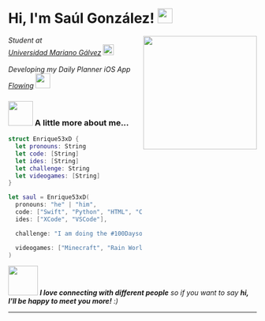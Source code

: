<h1> Hi, I'm Saúl González! <img src="https://media.tenor.com/elhnQfoqWfAAAAAi/raccon-bigracc.gif" width="30"></h1>



<img align='right' src="https://media.tenor.com/C84C_fqg7Y0AAAAi/pedro-dancing-racoon.gif" width="230">


<p>


  <em >
    Student at 
    </br>
    <a href="https://umg.edu.gt">Universidad Mariano Gálvez</a>
    <img src="https://media.giphy.com/media/fYSnHlufseco8Fh93Z/giphy.gif" width="22">
    </br>
    </br>
    Developing my Daily Planner iOS App 
    </br>
    <a href="https://github.com/Enrique53xD/Flowing">Flowing</a>
    <img src="https://media.giphy.com/media/WUlplcMpOCEmTGBtBW/giphy.gif" width="30"> 
  </em>
  
  
  
</p>


<!--
[![Twitter: ThaiiBraga](https://img.shields.io/twitter/follow/ThaiiBraga?style=social)](https://twitter.com/ThaiiBraga)
[![Linkedin: thaianebraga](https://img.shields.io/badge/-thaianebraga-blue?style=flat-square&logo=Linkedin&logoColor=white&link=https://www.linkedin.com/in/thaianebraga/)](https://www.linkedin.com/in/thaianebraga/)
[![GitHub Thaiane](https://img.shields.io/github/followers/thaiane?label=follow&style=social)](https://github.com/Thaiane)
-->

### <img src="https://media.giphy.com/media/VgCDAzcKvsR6OM0uWg/giphy.gif" width="50"> A little more about me...  

```swift
struct Enrique53xD {
  let pronouns: String
  let code: [String]
  let ides: [String]
  let challenge: String
  let videogames: [String]
}

let saul = Enrique53xD(
  pronouns: "he" | "him",
  code: ["Swift", "Python", "HTML", "CSS", "JavaScript", "C#"],
  ides: ["XCode", "VSCode"],

  challenge: "I am doing the #100DaysofSwiftUI challenge"

  videogames: ["Minecraft", "Rain World", "OneShot", "Hades"]
)
```

<img src="https://media.giphy.com/media/LnQjpWaON8nhr21vNW/giphy.gif" width="60"> <em><b>I love connecting with different people</b> so if you want to say <b>hi, I'll be happy to meet you more!</b> :)</em>

---

